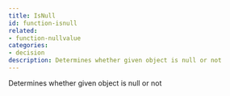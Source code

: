 ```yaml
---
title: IsNull
id: function-isnull
related:
- function-nullvalue
categories:
- decision
description: Determines whether given object is null or not
---
```


Determines whether given object is null or not
